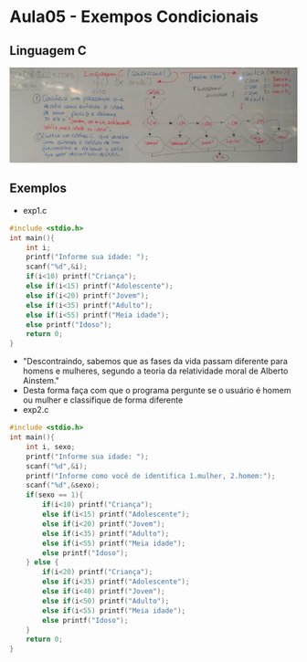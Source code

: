 # Aula05 - Exempos Condicionais
## Linguagem C
![Lousa1](./lousa1.jpg)
## Exemplos
- exp1.c
```c
#include <stdio.h>
int main(){
	int i;
	printf("Informe sua idade: ");
	scanf("%d",&i);
	if(i<10) printf("Criança");
	else if(i<15) printf("Adolescente");
	else if(i<20) printf("Jovem");
	else if(i<35) printf("Adulto");
	else if(i<55) printf("Meia idade");
	else printf("Idoso");
	return 0;
}
```
- "Descontraindo, sabemos que as fases da vida passam diferente para homens e mulheres, segundo a teoria da relatividade moral de Alberto Ainstem."
- Desta forma faça com que o programa pergunte se o usuário é homem ou mulher e classifique de forma diferente
- exp2.c
```c
#include <stdio.h>
int main(){
	int i, sexo;
	printf("Informe sua idade: ");
	scanf("%d",&i);
	printf("Informe como você de identifica 1.mulher, 2.homem:");
	scanf("%d",&sexo);
	if(sexo == 1){
		if(i<10) printf("Criança");
		else if(i<15) printf("Adolescente");
		else if(i<20) printf("Jovem");
		else if(i<35) printf("Adulto");
		else if(i<55) printf("Meia idade");
		else printf("Idoso");
	} else {
		if(i<20) printf("Criança");
		else if(i<35) printf("Adolescente");
		else if(i<40) printf("Jovem");
		else if(i<50) printf("Adulto");
		else if(i<55) printf("Meia idade");
		else printf("Idoso");
	}
	return 0;
}
```